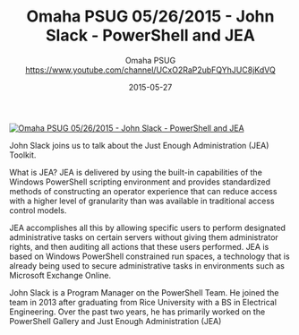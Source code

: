 ﻿---
title: Omaha PSUG 05/26/2015 - John Slack - PowerShell and JEA
date: 2015-05-27
tags: Omaha, English, UserGroup, Omaha PSUG
author: Omaha PSUG https://www.youtube.com/channel/UCxO2RaP2ubFQYhJUC8jKdVQ
---

[![Omaha PSUG 05/26/2015 - John Slack - PowerShell and JEA](https://i2.ytimg.com/vi/erSUlm1juiI/hqdefault.jpg "Omaha PSUG 05/26/2015 - John Slack - PowerShell and JEA")](https://www.youtube.com/watch?v=erSUlm1juiI)

John Slack joins us to talk about the Just Enough Administration (JEA) Toolkit.

What is JEA?  JEA is delivered by using the built-in capabilities of the Windows PowerShell scripting environment and provides standardized methods of constructing an operator experience that can reduce access with a higher level of granularity than was available in traditional access control models.

JEA accomplishes all this by allowing specific users to perform designated administrative tasks on certain servers without giving them administrator rights, and then auditing all actions that these users performed. JEA is based on Windows PowerShell constrained run spaces, a technology that is already being used to secure administrative tasks in environments such as Microsoft Exchange Online.

John Slack is a Program Manager on the PowerShell Team.  He joined the team in 2013 after graduating from Rice University with a BS in Electrical Engineering.  Over the past two years, he has primarily worked on the PowerShell Gallery and Just Enough Administration (JEA)
